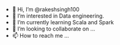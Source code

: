 - 👋 Hi, I’m @rakeshsingh100
- 👀 I’m interested in Data engineering.
- 🌱 I’m currently learning Scala and Spark
- 💞️ I’m looking to collaborate on ...
- 📫 How to reach me ...

<!---
rakeshsingh100/rakeshsingh100 is a ✨ special ✨ repository because its `README.md` (this file) appears on your GitHub profile.
You can click the Preview link to take a look at your changes.
--->
